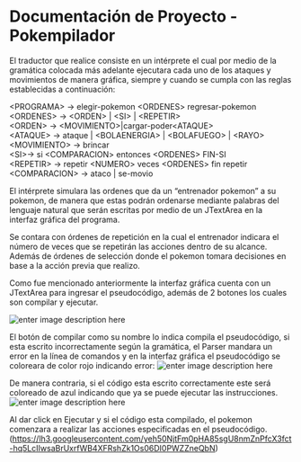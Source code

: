 # Documentación de Proyecto - Pokempilador
El traductor que realice consiste en un intérprete el cual por medio de la gramática colocada más adelante ejecutara cada uno de los ataques y movimientos de manera gráfica, siempre y cuando se cumpla con las reglas establecidas a continuación:

\<PROGRAMA> -> elegir-pokemon \<ORDENES> regresar-pokemon  
\<ORDENES> -> \<ORDEN> | \<SI> | \<REPETIR>  
\<ORDEN> -> \<MOVIMIENTO>|cargar-poder\<ATAQUE>  
\<ATAQUE> -> ataque | \<BOLAENERGIA> | \<BOLAFUEGO> | \<RAYO>  
\<MOVIMIENTO> -> brincar  
\<SI>-> si \<COMPARACION> entonces \<ORDENES> FIN-SI  
\<REPETIR> -> repetir \<NUMERO> veces \<ORDENES> fin repetir  
\<COMPARACION> -> ataco | se-movio

El intérprete simulara las ordenes que da un “entrenador pokemon” a su pokemon, de manera que estas podrán ordenarse mediante palabras del lenguaje natural que serán escritas por medio de un JTextArea en la interfaz gráfica del programa.

Se contara con órdenes de repetición en la cual el entrenador indicara el número de veces que se repetirán las acciones dentro de su alcance. Además de órdenes de selección donde el pokemon tomara decisiones en base a la acción previa que realizo.

Como fue mencionado anteriormente la interfaz gráfica cuenta con un JTextArea para ingresar el pseudocódigo, además de 2 botones los cuales son compilar y ejecutar.

![enter image description here](https://lh3.googleusercontent.com/R8EpHY0k843ZCjDoNyUUXMYlvTGxhrhxB19A6oM1fXGxFzgrcaP_sswtUfrp89xJPlmLgyR3NQ3g)

El botón de compilar como su nombre lo indica compila el pseudocódigo, si esta escrito incorrectamente según la gramática, el Parser mandara un error en la línea de comandos y en la interfaz gráfica el pseudocódigo se coloreara de color rojo indicando error:
![enter image description here](https://lh3.googleusercontent.com/HvZvow8937i3H7lPpD-J4igTTItjJKfSl4pVSv-hwfaQoXow3rTV4YQHIMSX0EI5iLC2q3hTAlC9 )

De manera contraria, si el código esta escrito correctamente este será coloreado de azul indicando que ya se puede ejecutar las instrucciones.
![enter image description here](https://lh3.googleusercontent.com/DYkXJxyhfp_V6uTAY36wFr2ekYzYLPP_7sfABvRaabtQg3qUxMuJrvQ4_UcAX7OdL1WTowVsMMi4)

Al dar click en Ejecutar y si el código esta compilado, el pokemon comenzara a realizar las acciones especificadas en el pseudocódigo.
(https://lh3.googleusercontent.com/yeh50NjtFm0pHA85sgU8nmZnPfcX3fct-hq5LcIIwsaBrUxrfWB4XFRshZk1Os06DI0PWZZneQbN)
